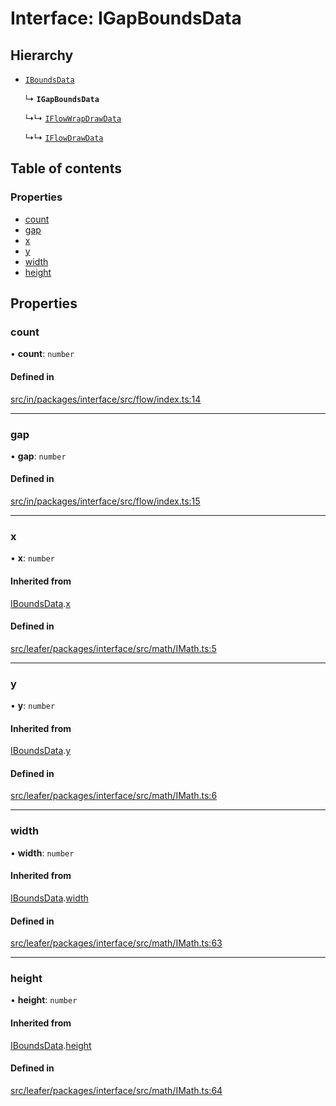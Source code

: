# Interface: IGapBoundsData

## Hierarchy

- [`IBoundsData`](IBoundsData.md)

  ↳ **`IGapBoundsData`**

  ↳↳ [`IFlowWrapDrawData`](IFlowWrapDrawData.md)

  ↳↳ [`IFlowDrawData`](IFlowDrawData.md)

## Table of contents

### Properties

- [count](IGapBoundsData.md#count)
- [gap](IGapBoundsData.md#gap)
- [x](IGapBoundsData.md#x)
- [y](IGapBoundsData.md#y)
- [width](IGapBoundsData.md#width)
- [height](IGapBoundsData.md#height)

## Properties

### count

• **count**: `number`

#### Defined in

[src/in/packages/interface/src/flow/index.ts:14](https://github.com/leaferjs/leafer-in/blob/61e3541a1482c36f21ba863f3588c543f87d21aa/packages/interface/src/flow/index.ts#L14)

___

### gap

• **gap**: `number`

#### Defined in

[src/in/packages/interface/src/flow/index.ts:15](https://github.com/leaferjs/leafer-in/blob/61e3541a1482c36f21ba863f3588c543f87d21aa/packages/interface/src/flow/index.ts#L15)

___

### x

• **x**: `number`

#### Inherited from

[IBoundsData](IBoundsData.md).[x](IBoundsData.md#x)

#### Defined in

[src/leafer/packages/interface/src/math/IMath.ts:5](https://github.com/leaferjs/leafer/blob/e3d29379fa30ec6414b4ee45872fc9fd9c3f2178/packages/interface/src/math/IMath.ts#L5)

___

### y

• **y**: `number`

#### Inherited from

[IBoundsData](IBoundsData.md).[y](IBoundsData.md#y)

#### Defined in

[src/leafer/packages/interface/src/math/IMath.ts:6](https://github.com/leaferjs/leafer/blob/e3d29379fa30ec6414b4ee45872fc9fd9c3f2178/packages/interface/src/math/IMath.ts#L6)

___

### width

• **width**: `number`

#### Inherited from

[IBoundsData](IBoundsData.md).[width](IBoundsData.md#width)

#### Defined in

[src/leafer/packages/interface/src/math/IMath.ts:63](https://github.com/leaferjs/leafer/blob/e3d29379fa30ec6414b4ee45872fc9fd9c3f2178/packages/interface/src/math/IMath.ts#L63)

___

### height

• **height**: `number`

#### Inherited from

[IBoundsData](IBoundsData.md).[height](IBoundsData.md#height)

#### Defined in

[src/leafer/packages/interface/src/math/IMath.ts:64](https://github.com/leaferjs/leafer/blob/e3d29379fa30ec6414b4ee45872fc9fd9c3f2178/packages/interface/src/math/IMath.ts#L64)
